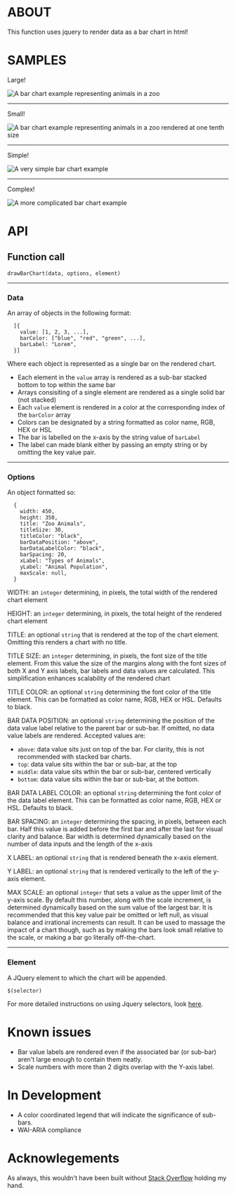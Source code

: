 # ABOUT

This function uses jquery to render data as a bar chart in html!

# SAMPLES

Large!

![A bar chart example representing animals in a zoo](sample-1.png)

---

Small!

![A bar chart example representing animals in a zoo rendered at one tenth size](sample-2.png)

---

Simple!

![A very simple bar chart example](sample-3.png)

---

Complex!

![A more complicated bar chart example](sample-4.png)

# API

## Function call

`drawBarChart(data, options, element)`

---

### Data

An array of objects in the following format:

```
  [{
    value: [1, 2, 3, ...],
    barColor: ["blue", "red", "green", ...],
    barLabel: "Lorem",
  }]
```

Where each object is represented as a single bar on the rendered chart.

- Each element in the `value` array is rendered as a sub-bar stacked bottom to top within the same bar
- Arrays consisiting of a single element are rendered as a single solid bar (not stacked)
- Each `value` element is rendered in a color at the corresponding index of the `barColor` array
- Colors can be designated by a string formatted as color name, RGB, HEX or HSL
- The bar is labelled on the x-axis by the string value of `barLabel`
- The label can made blank either by passing an empty string or by omitting the key value pair.

---

### Options

An object formatted so:

```
  {
    width: 450,
    height: 350,
    title: "Zoo Animals",
    titleSize: 30,
    titleColor: "black",
    barDataPosition: "above",
    barDataLabelColor: "black",
    barSpacing: 20,
    xLabel: "Types of Animals",
    yLabel: "Animal Population",
    maxScale: null,
  }
```

WIDTH: an `integer` determining, in pixels, the total width of the rendered chart element

HEIGHT: an `integer` determining, in pixels, the total height of the rendered chart element

TITLE: an optional `string` that is rendered at the top of the chart element. Omitting this renders a chart with no title.

TITLE SIZE: an `integer` determining, in pixels, the font size of the title element. From this value the size of the margins along with the font sizes of both X and Y axis labels, bar labels and data values are calculated. This simplification enhances scalability of the rendered chart

TITLE COLOR: an optional `string` determining the font color of the title element. This can be formatted as color name, RGB, HEX or HSL. Defaults to black.

BAR DATA POSITION: an optional `string` determining the position of the data value label relative to the parent bar or sub-bar. If omitted, no data value labels are rendered. Accepted values are:

- `above`: data value sits just on top of the bar. For clarity, this is not recommended with stacked bar charts.
- `top`: data value sits within the bar or sub-bar, at the top
- `middle`: data value sits wthin the bar or sub-bar, centered vertically
- `bottom`: data value sits within the bar or sub-bar, at the bottom.

BAR DATA LABEL COLOR: an optional `string` determining the font color of the data label element. This can be formatted as color name, RGB, HEX or HSL. Defaults to black.

BAR SPACING: an `integer` determining the spacing, in pixels, between each bar. Half this value is added before the first bar and after the last for visual clarity and balance. Bar width is determined dynamically based on the number of data inputs and the length of the x-axis

X LABEL: an optional `string` that is rendered beneath the x-axis element.

Y LABEL: an optional `string` that is rendered vertically to the left of the y-axis element.

MAX SCALE: an optional `integer` that sets a value as the upper limit of the y-axis scale. By default this number, along with the scale increment, is determined dynamically based on the sum value of the largest bar. It is recommended that this key value pair be omitted or left null, as visual balance and irrational increments can result. It can be used to massage the impact of a chart though, such as by making the bars look small relative to the scale, or making a bar go literally off-the-chart.

---

### Element

A JQuery element to which the chart will be appended.

```
$(selector)
```

For more detailed instructions on using Jquery selectors, look [here](https://api.jquery.com/category/selectors/).

# Known issues

- Bar value labels are rendered even if the associated bar (or sub-bar) aren't large enough to contain them neatly.
- Scale numbers with more than 2 digits overlap with the Y-axis label.

# In Development

- A color coordinated legend that will indicate the significance of sub-bars.
- WAI-ARIA compliance

# Acknowlegements

As always, this wouldn't have been built without [Stack Overflow](https://stackoverflow.com/) holding my hand.

